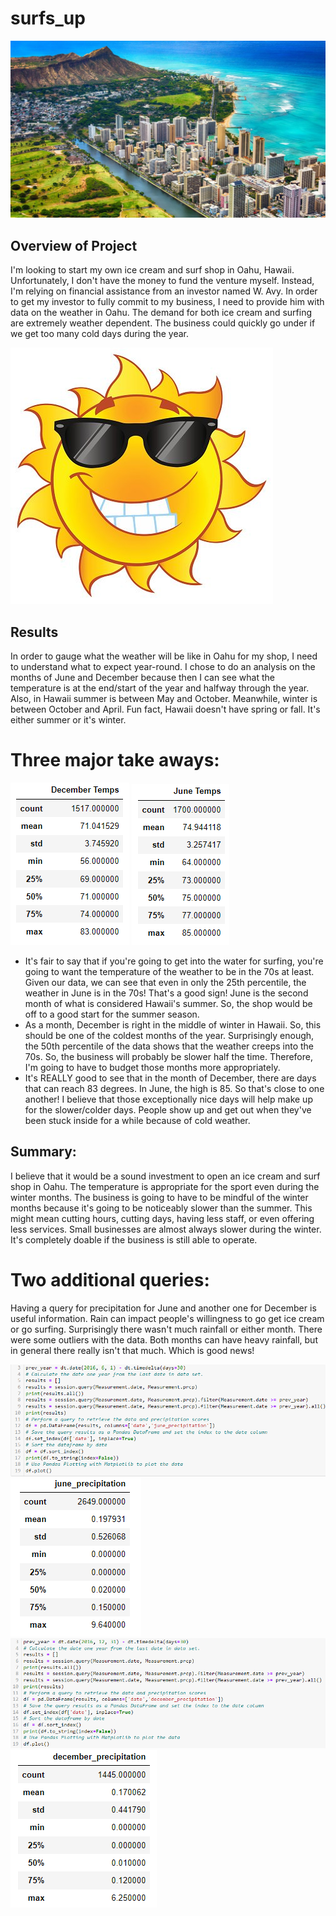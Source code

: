 # surfs_up

![this_is_an_image](Oahu.jpg)

## Overview of Project
I'm looking to start my own ice cream and surf shop in Oahu, Hawaii. Unfortunately, I don't have the money to fund the venture myself. Instead, I'm relying on financial assistance from an investor named W. Avy. In order to get my investor to fully commit to my business, I need to provide him with data on the weather in Oahu. The demand for both ice cream and surfing are extremely weather dependent. The business could quickly go under if we get too many cold days during the year.


![this_is_an_image](sun.jpg)


## Results
In order to gauge what the weather will be like in Oahu for my shop, I need to understand what to expect year-round. I chose to do an analysis on the months of June and December because then I can see what the temperature is at the end/start of the year and halfway through the year. Also, in Hawaii summer is between May and October. Meanwhile, winter is between October and April. Fun fact, Hawaii doesn't have spring or fall. It's either summer or it's winter.

# Three major take aways:

![this_is_an_image](december_temps.png)
![this_is_an_image](june_temps.png)

* It's fair to say that if you're going to get into the water for surfing, you're going to want the temperature of the weather to be in the 70s at least. Given our data, we can see that even in only the 25th percentile, the weather in June is in the 70s! That's a good sign! June is the second month of what is considered Hawaii's summer. So, the shop would be off to a good start for the summer season.
* As a month, December is right in the middle of winter in Hawaii. So, this should be one of the coldest months of the year. Surprisingly enough, the 50th percentile of the data shows that the weather creeps into the 70s. So, the business will probably be slower half the time. Therefore, I'm going to have to budget those months more appropriately.
* It's REALLY good to see that in the month of December, there are days that can reach 83 degrees. In June, the high is 85. So that's close to one another! I believe that those exceptionally nice days will help make up for the slower/colder days. People show up and get out when they've been stuck inside for a while because of cold weather.

## Summary:

I believe that it would be a sound investment to open an ice cream and surf shop in Oahu. The temperature is appropriate for the sport even during the winter months. The business is going to have to be mindful of the winter months because it's going to be noticeably slower than the summer. This might mean cutting hours, cutting days, having less staff, or even offering less services. Small businesses are almost always slower during the winter. It's completely doable if the business is still able to operate.

# Two additional queries:
Having a query for precipitation for June and another one for December is useful information. Rain can impact people's willingness to go get ice cream or go surfing. Surprisingly there wasn't much rainfall or either month. There were some outliers with the data. Both months can have heavy rainfall, but in general there really isn't that much. Which is good news!

![this_is_an_image](june_code.png)
![this_is_an_image](june_precipitation.png)
![this_is_an_image](december_code.png)
![this_is_an_image](december_precipitation.png)